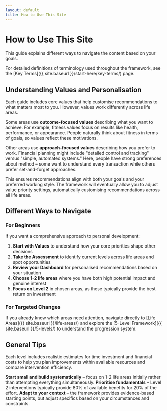 ```yaml
---
layout: default
title: How to Use This Site
---
```


# How to Use This Site

This guide explains different ways to navigate the content based on your goals.

For detailed definitions of terminology used throughout the framework, see the [Key Terms]({{ site.baseurl }}/start-here/key-terms/) page.

## Understanding Values and Personalisation

Each guide includes core values that help customise recommendations to what matters most to you. However, values work differently across life areas.

Some areas use **outcome-focused values** describing what you want to achieve. For example, fitness values focus on results like health, performance, or appearance. People naturally think about fitness in terms of goals, so values reflect these motivations.

Other areas use **approach-focused values** describing how you prefer to work. Financial planning might include "detailed control and tracking" versus "simple, automated systems." Here, people have strong preferences about method – some want to understand every transaction while others prefer set-and-forget approaches.

This ensures recommendations align with both your goals and your preferred working style. The framework will eventually allow you to adjust value priority settings, automatically customising recommendations across all life areas.

## Different Ways to Navigate

### For Beginners

If you want a comprehensive approach to personal development:

1. **Start with Values** to understand how your core priorities shape other decisions
2. **Take the Assessment** to identify current levels across life areas and spot opportunities  
3. **Review your Dashboard** for personalised recommendations based on your situation
4. **Choose 1-2 life areas** where you have both high potential impact and genuine interest
5. **Focus on Level 2** in chosen areas, as these typically provide the best return on investment

### For Targeted Changes

If you already know which areas need attention, navigate directly to [Life Areas]({{ site.baseurl }}/life-areas/) and explore the [5-Level Framework]({{ site.baseurl }}/5-levels/) to understand the progression system.

## General Tips

Each level includes realistic estimates for time investment and financial costs to help you plan improvements within available resources and compare intervention efficiency.

**Start small and build systematically** – focus on 1-2 life areas initially rather than attempting everything simultaneously. **Prioritise fundamentals** – Level 2 interventions typically provide 80% of available benefits for 20% of the effort. **Adapt to your context** – the framework provides evidence-based starting points, but adjust specifics based on your circumstances and constraints.
